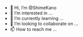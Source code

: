 - 👋 Hi, I’m @ShimeKano
- 👀 I’m interested in ...
- 🌱 I’m currently learning ...
- 💞️ I’m looking to collaborate on ...
- 📫 How to reach me ...

<!---
ShimeKano/ShimeKano is a ✨ special ✨ repository because its `README.md` (this file) appears on your GitHub profile.
You can click the Preview link to take a look at your changes.
--->
